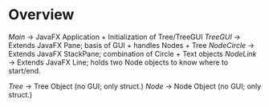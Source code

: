 # Overview
*Main*  ->  JavaFX Application + Initialization of Tree/TreeGUI
*TreeGUI* -> Extends JavaFX Pane; basis of GUI + handles Nodes + Tree
*NodeCircle* -> Extends JavaFX StackPane; combination of Circle + Text objects
*NodeLink* -> Extends JavaFX Line; holds two Node objects to know where to start/end.

*Tree* -> Tree Object (no GUI; only struct.)
*Node* -> Node Object (no GUI; only struct.)
